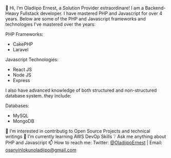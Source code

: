 👋 Hi, I’m Oladiipo Ernest, a Solution Provider extraordinare! I am a Backend-Heavy Fullstack developer.
 I have mastered PHP and Javascript for over 4 years. Below are some of the PHP and Javascript frameworks and technologies I've mastered over the years:
 
 PHP Frameworks:
- CakePHP
- Laravel

 Javascript Technologies:
- React JS
- Node JS
- Express

I also have advanced knowledge of both structured and non-structured database system. they include:

 Databases:
- MySQL
- MongoDB

👀 I’m interested in contributig to Open Source Projects and technical writings
🌱 I’m currently learning AWS DevOp Skills
❔ Ask me anything about PHP and Javascript
 📫 How to reach me: Twitter: [@OladiipoErnest](https://twitter.com/OladiipoErnest "Oladiipo Ernest's Twitter") | Email: [osanyinlokunoladiipo@gmail.com](mailto:osanyinlokunoladiipo@gmail.com "Oladiipo Ernest's Mail")

<!---
donmode/donmode is a ✨ special ✨ repository because its `README.md` (this file) appears on your GitHub profile.
You can click the Preview link to take a look at your changes.
--->
